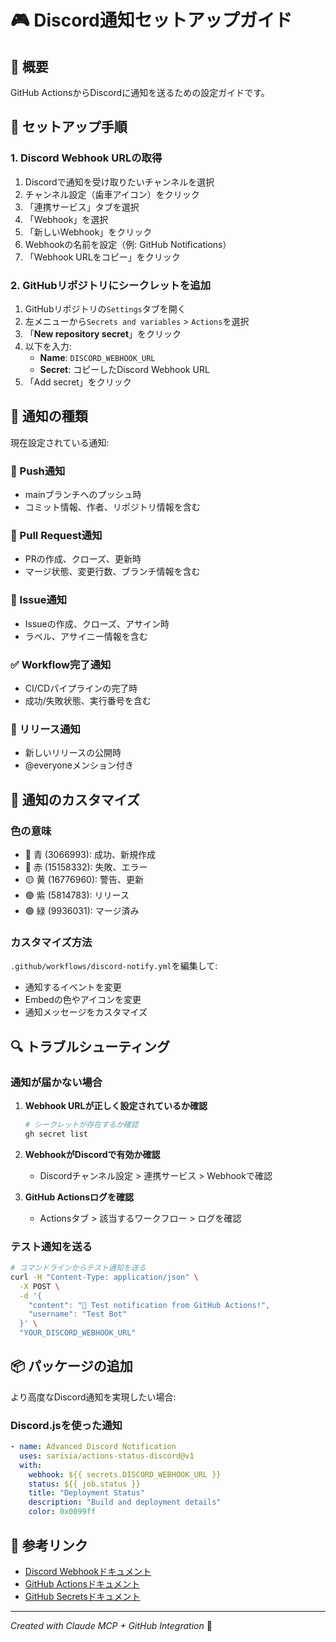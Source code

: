 # 🎮 Discord通知セットアップガイド

## 📝 概要

GitHub ActionsからDiscordに通知を送るための設定ガイドです。

## 🔧 セットアップ手順

### 1. Discord Webhook URLの取得

1. Discordで通知を受け取りたいチャンネルを選択
2. チャンネル設定（歯車アイコン）をクリック
3. 「連携サービス」タブを選択
4. 「Webhook」を選択
5. 「新しいWebhook」をクリック
6. Webhookの名前を設定（例: GitHub Notifications）
7. 「Webhook URLをコピー」をクリック

### 2. GitHubリポジトリにシークレットを追加

1. GitHubリポジトリの`Settings`タブを開く
2. 左メニューから`Secrets and variables` > `Actions`を選択
3. 「**New repository secret**」をクリック
4. 以下を入力:
   - **Name**: `DISCORD_WEBHOOK_URL`
   - **Secret**: コピーしたDiscord Webhook URL
5. 「Add secret」をクリック

## 📢 通知の種類

現在設定されている通知:

### 🚀 Push通知
- mainブランチへのプッシュ時
- コミット情報、作者、リポジトリ情報を含む

### 🎯 Pull Request通知
- PRの作成、クローズ、更新時
- マージ状態、変更行数、ブランチ情報を含む

### 📝 Issue通知
- Issueの作成、クローズ、アサイン時
- ラベル、アサイニー情報を含む

### ✅ Workflow完了通知
- CI/CDパイプラインの完了時
- 成功/失敗状態、実行番号を含む

### 🎉 リリース通知
- 新しいリリースの公開時
- @everyoneメンション付き

## 🎨 通知のカスタマイズ

### 色の意味
- 🔵 青 (3066993): 成功、新規作成
- 🔴 赤 (15158332): 失敗、エラー
- 🟡 黄 (16776960): 警告、更新
- 🟣 紫 (5814783): リリース
- 🟢 緑 (9936031): マージ済み

### カスタマイズ方法

`.github/workflows/discord-notify.yml`を編集して:
- 通知するイベントを変更
- Embedの色やアイコンを変更
- 通知メッセージをカスタマイズ

## 🔍 トラブルシューティング

### 通知が届かない場合

1. **Webhook URLが正しく設定されているか確認**
   ```bash
   # シークレットが存在するか確認
   gh secret list
   ```

2. **WebhookがDiscordで有効か確認**
   - Discordチャンネル設定 > 連携サービス > Webhookで確認

3. **GitHub Actionsログを確認**
   - Actionsタブ > 該当するワークフロー > ログを確認

### テスト通知を送る

```bash
# コマンドラインからテスト通知を送る
curl -H "Content-Type: application/json" \
  -X POST \
  -d '{
    "content": "🧪 Test notification from GitHub Actions!",
    "username": "Test Bot"
  }' \
  "YOUR_DISCORD_WEBHOOK_URL"
```

## 📦 パッケージの追加

より高度なDiscord通知を実現したい場合:

### Discord.jsを使った通知
```yaml
- name: Advanced Discord Notification
  uses: sarisia/actions-status-discord@v1
  with:
    webhook: ${{ secrets.DISCORD_WEBHOOK_URL }}
    status: ${{ job.status }}
    title: "Deployment Status"
    description: "Build and deployment details"
    color: 0x0099ff
```

## 📄 参考リンク

- [Discord Webhookドキュメント](https://discord.com/developers/docs/resources/webhook)
- [GitHub Actionsドキュメント](https://docs.github.com/en/actions)
- [GitHub Secretsドキュメント](https://docs.github.com/en/actions/security-guides/encrypted-secrets)

---

*Created with Claude MCP + GitHub Integration* 🤖